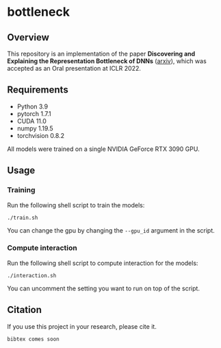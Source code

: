 # bottleneck

## Overview

This repository is an implementation of the paper **Discovering and Explaining the Representation Bottleneck of DNNs** ([arxiv](https://arxiv.org/abs/2111.06236)), which was accepted as an Oral presentation at ICLR 2022.



## Requirements

- Python 3.9
- pytorch 1.7.1
- CUDA 11.0
- numpy 1.19.5
- torchvision 0.8.2

All models were trained on a single NVIDIA GeForce RTX 3090 GPU.



## Usage

### Training

Run the following shell script to train the models:

```shell
./train.sh
```

You can change the gpu by changing the `--gpu_id` argument in the script.

### Compute interaction

Run the following shell script to compute interaction for the models:

```
./interaction.sh
```

You can uncomment the setting you want to run on top of the script.



## Citation

If you use this project in your research, please cite it.

```
bibtex comes soon
```

